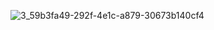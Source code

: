 ![3_59b3fa49-292f-4e1c-a879-30673b140cf4](https://github.com/user-attachments/assets/69cebcd3-c0ab-4d49-8ea3-e1a48c8bcce4)
